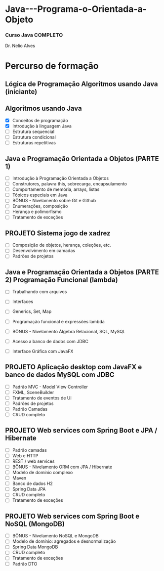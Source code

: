 # Java---Programa-o-Orientada-a-Objeto

### Curso Java COMPLETO

Dr. Nelio Alves
# Percurso de formação

## Lógica de Programação Algoritmos usando Java (iniciante)

## Algoritmos usando Java 
- [x] Conceitos de programação 
- [x] Introdução à linguagem Java
- [ ] Estrutura sequencial
- [ ] Estrutura condicional
- [ ] Estruturas repetitivas

## Java e Programação Orientada a Objetos (PARTE 1)
- [ ] Introdução à Programação Orientada a Objetos
- [ ] Construtores, palavra this, sobrecarga, encapsulamento
- [ ] Comportamento de memória, arrays, listas
- [ ] Tópicos especiais em Java
- [ ] BÔNUS - Nivelamento sobre Git e Github
- [ ] Enumerações, composição
- [ ] Herança e polimorfismo
- [ ] Tratamento de exceções

## PROJETO Sistema jogo de xadrez
- [ ] Composição de objetos, herança, coleções, etc.
- [ ] Desenvolvimento em camadas
- [ ] Padrões de projetos

## Java e Programação Orientada a Objetos (PARTE 2) Programação Funcional (lambda)
- [ ] Trabalhando com arquivos
- [ ] Interfaces
- [ ] Generics, Set, Map
- [ ] Programação funcional e expressões lambda
- [ ] BÔNUS - Nivelamento Álgebra Relacional, SQL, MySQL
- [ ] Acesso a banco de dados com JDBC
- [ ] Interface Gráfica com JavaFX


## PROJETO Aplicação desktop com JavaFX e banco de dados MySQL com JDBC
- [ ] Padrão MVC - Model View Controller
- [ ] FXML, SceneBuilder
- [ ] Tratamento de eventos de UI
- [ ] Padrões de projetos
- [ ] Padrão Camadas
- [ ] CRUD completo

## PROJETO Web services com Spring Boot e JPA / Hibernate
- [ ] Padrão camadas
- [ ] Web e HTTP
- [ ] REST / web services
- [ ] BÔNUS - Nivelamento ORM com JPA / Hibernate
- [ ] Modelo de domínio complexo
- [ ] Maven
- [ ] Banco de dados H2
- [ ] Spring Data JPA
- [ ] CRUD completo
- [ ] Tratamento de exceções

## PROJETO Web services com Spring Boot e NoSQL (MongoDB)
- [ ] BÔNUS - Nivelamento NoSQL e MongoDB
- [ ] Modelo de domínio: agregados e desnormalização
- [ ] Spring Data MongoDB
- [ ] CRUD completo
- [ ] Tratamento de exceções
- [ ] Padrão DTO
